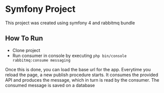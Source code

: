 # Symfony Project

This project was created using symfony 4 and rabbitmq bundle

## How To Run

* Clone project
* Run consumer in console by executing ```php bin/console rabbitmq:consume messaging``` 

Once this is done, you can load the base url for the app. Everytime you reload the page, a new publish procedure starts. It consumes the provided API and produces the message, which in turn is read by the consumer. The consumed message is saved on a database
